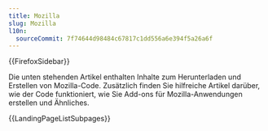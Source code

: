 ```yaml
---
title: Mozilla
slug: Mozilla
l10n:
  sourceCommit: 7f74644d98484c67817c1dd556a6e394f5a26a6f
---
```


{{FirefoxSidebar}}

Die unten stehenden Artikel enthalten Inhalte zum Herunterladen und Erstellen von Mozilla-Code. Zusätzlich finden Sie hilfreiche Artikel darüber, wie der Code funktioniert, wie Sie Add-ons für Mozilla-Anwendungen erstellen und Ähnliches.

{{LandingPageListSubpages}}
